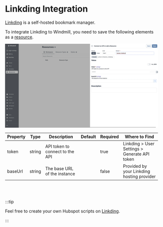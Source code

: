 # Linkding Integration

[Linkding](https://github.com/sissbruecker/linkding) is a self-hosted bookmark manager.

To integrate Linkding to Windmill, you need to save the following elements as a [resource](../core_concepts/3_resources_and_types/index.mdx).

![Add Linkding Resource](../assets/integrations/add-linkding.png.webp)

| Property | Type   | Description                     | Default | Required | Where to Find                                 |
| -------- | ------ | ------------------------------- | ------- | -------- | --------------------------------------------- |
| token    | string | API token to connect to the API |         | true     | Linkding > User Settings > Generate API token |
| baseUrl  | string | The base URL of the instance    |         | false    | Provided by your Linkding hosting provider    |

<br/><br/>

:::tip

Feel free to create your own Hubspot scripts on [Linkding](../getting_started/00_how_to_use_windmill/index.mdx).

:::
